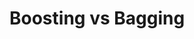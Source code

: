 # Boosting vs Bagging


<div hidden>
https://quantdare.com/what-is-the-difference-between-bagging-and-boosting
</div>

